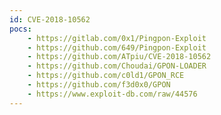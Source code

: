 ```yaml
---
id: CVE-2018-10562
pocs:
    - https://gitlab.com/0x1/Pingpon-Exploit
    - https://github.com/649/Pingpon-Exploit
    - https://github.com/ATpiu/CVE-2018-10562
    - https://github.com/Choudai/GPON-LOADER
    - https://github.com/c0ld1/GPON_RCE
    - https://github.com/f3d0x0/GPON
    - https://www.exploit-db.com/raw/44576
---
```

